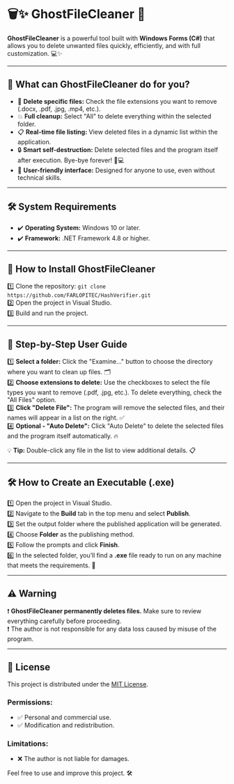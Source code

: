 # 🗑️✨ **GhostFileCleaner** 🚀

**GhostFileCleaner** is a powerful tool built with **Windows Forms (C#)** that allows you to delete unwanted files quickly, efficiently, and with full customization. 💻✨

---

## 🌟 **What can GhostFileCleaner do for you?**

- 🧹 **Delete specific files:** Check the file extensions you want to remove (.docx, .pdf, .jpg, .mp4, etc.).  
- 💥 **Full cleanup:** Select "All" to delete everything within the selected folder.  
- 📋 **Real-time file listing:** View deleted files in a dynamic list within the application.  
- 🔒 **Smart self-destruction:** Delete selected files and the program itself after execution. Bye-bye forever! 🚫💻  
- 🎨 **User-friendly interface:** Designed for anyone to use, even without technical skills.  

---

## 🛠️ **System Requirements**

- ✔️ **Operating System:** Windows 10 or later.  
- ✔️ **Framework:** .NET Framework 4.8 or higher.  

---

## 🚀 **How to Install GhostFileCleaner**

1️⃣ Clone the repository: `git clone https://github.com/FARLOPITEC/HashVerifier.git`  
2️⃣ Open the project in Visual Studio.  
3️⃣ Build and run the project.  

---

## 📖 **Step-by-Step User Guide**

1️⃣ **Select a folder:** Click the "Examine..." button to choose the directory where you want to clean up files. 🗂️  
2️⃣ **Choose extensions to delete:** Use the checkboxes to select the file types you want to remove (.pdf, .jpg, etc.). To delete everything, check the "All Files" option.  
3️⃣ **Click "Delete File":** The program will remove the selected files, and their names will appear in a list on the right. ✅  
4️⃣ **Optional - "Auto Delete":** Click "Auto Delete" to delete the selected files and the program itself automatically. 🔥  

💡 **Tip:** Double-click any file in the list to view additional details. 📋  

---

## 🛠️ **How to Create an Executable (.exe)**

1️⃣ Open the project in Visual Studio.  
2️⃣ Navigate to the **Build** tab in the top menu and select **Publish**.  
3️⃣ Set the output folder where the published application will be generated.  
4️⃣ Choose **Folder** as the publishing method.  
5️⃣ Follow the prompts and click **Finish**.  
6️⃣ In the selected folder, you’ll find a **.exe** file ready to run on any machine that meets the requirements. 🚀  

---

## ⚠️ **Warning**

❗ **GhostFileCleaner permanently deletes files.** Make sure to review everything carefully before proceeding.  
❗ The author is not responsible for any data loss caused by misuse of the program.  

---

## 📝 **License**

This project is distributed under the [MIT License](LICENSE).  
### Permissions:  
- ✅ Personal and commercial use.  
- ✅ Modification and redistribution.  

### Limitations:  
- ❌ The author is not liable for damages.  

Feel free to use and improve this project. 🛠️  
